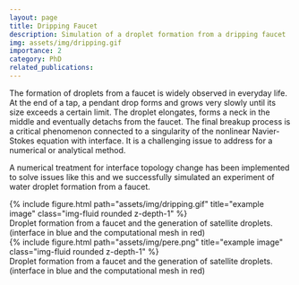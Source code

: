 ```yaml
---
layout: page
title: Dripping Faucet
description: Simulation of a droplet formation from a dripping faucet
img: assets/img/dripping.gif
importance: 2
category: PhD
related_publications: 
---
```

<div class="row justify-content-center">
<div class = "center">

The formation of droplets from a faucet is widely observed in everyday life. At the end of a tap, a pendant drop forms and grows very slowly until 
its size exceeds a certain limit. The droplet elongates, forms a neck in the middle and eventually detachs from the faucet. The final breakup process 
is a critical phenomenon connected to a singularity of the nonlinear Navier-Stokes equation with interface. It is a challenging issue to address for 
a numerical or analytical method.

A numerical treatment for interface topology change has been implemented to solve issues like this and we successfully simulated an experiment of water 
droplet formation from a faucet.

</div>
</div>

<div class="row justify-content-center">
<div class = "center">
<div class="col-sm">
{% include figure.html path="assets/img/dripping.gif" title="example image" class="img-fluid rounded z-depth-1" %}
</div>
</div>
</div>
<div class="caption">
Droplet formation from a faucet and the generation of satellite droplets. (interface in blue and the computational mesh in red)
</div>

<div class="row justify-content-center">
<div class = "center">
<div class="col-sm">
{% include figure.html path="assets/img/pere.png" title="example image" class="img-fluid rounded z-depth-1" %}
</div>
</div>
</div>
<div class="caption">
Droplet formation from a faucet and the generation of satellite droplets. (interface in blue and the computational mesh in red)
</div>

